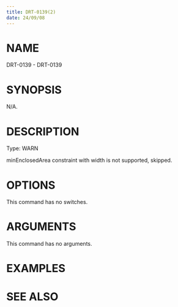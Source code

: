 ```yaml
---
title: DRT-0139(2)
date: 24/09/08
---
```


# NAME

DRT-0139 - DRT-0139

# SYNOPSIS

N/A.

# DESCRIPTION

Type: WARN

minEnclosedArea constraint with width is not supported, skipped.

# OPTIONS

This command has no switches.

# ARGUMENTS

This command has no arguments.

# EXAMPLES

# SEE ALSO
